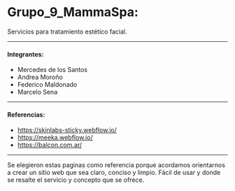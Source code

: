 # Grupo_9_MammaSpa:

Servicios para tratamiento estético facial.

---

#### Integrantes:
- Mercedes de los Santos
- Andrea Moroño
- Federico Maldonado
- Marcelo Sena

---

#### Referencias:
* https://skinlabs-sticky.webflow.io/
* https://meeka.webflow.io/
* https://balcon.com.ar/

---

Se elegieron estas paginas como referencia porque acordamos orientarnos a crear un sitio web que sea claro, conciso y limpio. Fácil de usar y donde se resalte el servicio y concepto que se ofrece.

